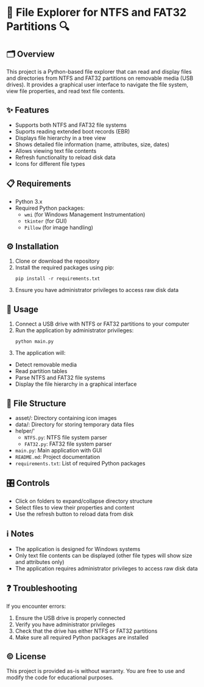 # 📁 File Explorer for NTFS and FAT32 Partitions 🔍

## 🗂️ Overview
This project is a Python-based file explorer that can read and display files and directories from NTFS and FAT32 partitions on removable media (USB drives). It provides a graphical user interface to navigate the file system, view file properties, and read text file contents.

## ✨ Features
- Supports both NTFS and FAT32 file systems
- Suports reading extended boot records (EBR)
- Displays file hierarchy in a tree view
- Shows detailed file information (name, attributes, size, dates)
- Allows viewing text file contents
- Refresh functionality to reload disk data
- Icons for different file types

## 📋 Requirements
- Python 3.x
- Required Python packages:
  - `wmi` (for Windows Management Instrumentation)
  - `tkinter` (for GUI)
  - `Pillow` (for image handling)

## ⚙️ Installation
1. Clone or download the repository
2. Install the required packages using pip:
   ```
   pip install -r requirements.txt
   ```
3. Ensure you have administrator privileges to access raw disk data

## 🚀 Usage
1. Connect a USB drive with NTFS or FAT32 partitions to your computer
2. Run the application by administrator privileges:
   ```
   python main.py
   ```
3. The application will:
- Detect removable media
- Read partition tables
- Parse NTFS and FAT32 file systems
- Display the file hierarchy in a graphical interface

## 📂 File Structure
- asset/: Directory containing icon images
- data/: Directory for storing temporary data files
- helper/'
   - `NTFS.py`: NTFS file system parser
   - `FAT32.py`: FAT32 file system parser
- `main.py`: Main application with GUI
- `README.md`: Project documentation
- `requirements.txt`: List of required Python packages
                          
## 🎛️ Controls
- Click on folders to expand/collapse directory structure
- Select files to view their properties and content
- Use the refresh button to reload data from disk

## ℹ️ Notes
- The application is designed for Windows systems
- Only text file contents can be displayed (other file types will show size and attributes only)
- The application requires administrator privileges to access raw disk data

## ❓ Troubleshooting
If you encounter errors:
1. Ensure the USB drive is properly connected
2. Verify you have administrator privileges
3. Check that the drive has either NTFS or FAT32 partitions
4. Make sure all required Python packages are installed

## ©️ License
This project is provided as-is without warranty. You are free to use and modify the code for educational purposes.